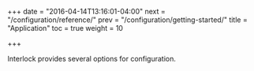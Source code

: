 +++
date = "2016-04-14T13:16:01-04:00"
next = "/configuration/reference/"
prev = "/configuration/getting-started/"
title = "Application"
toc = true
weight = 10

+++

Interlock provides several options for configuration.
